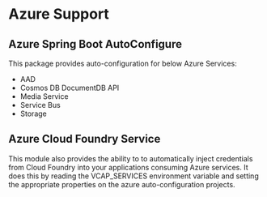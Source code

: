 # Azure Support

## Azure Spring Boot AutoConfigure
This package provides auto-configuration for below Azure Services:
- AAD
- Cosmos DB DocumentDB API
- Media Service
- Service Bus
- Storage

## Azure Cloud Foundry Service		
This module also provides the ability to to automatically inject credentials from Cloud Foundry into your
applications consuming Azure services. It does this by reading the VCAP_SERVICES environment
variable and setting the appropriate properties on the azure auto-configuration projects.
